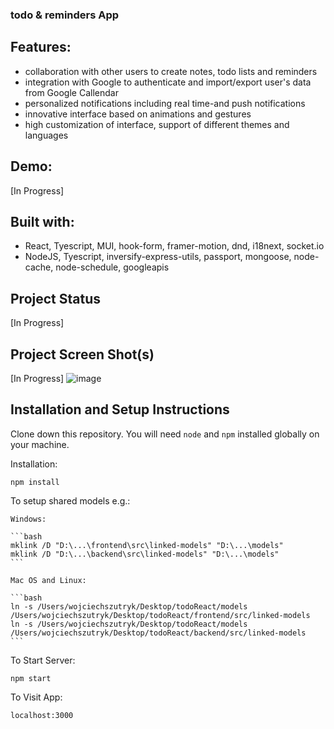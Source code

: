### todo & reminders App

## Features:

- collaboration with other users to create notes, todo lists and reminders
- integration with Google to authenticate and import/export user's data from Google Callendar
- personalized notifications including real time-and push notifications
- innovative interface based on animations and gestures
- high customization of interface, support of different themes and languages

## Demo: 
[In Progress]

## Built with: 
- React, Tyescript, MUI, hook-form, framer-motion, dnd, i18next, socket.io
- NodeJS, Tyescript, inversify-express-utils, passport, mongoose, node-cache, node-schedule, googleapis

## Project Status

[In Progress]

## Project Screen Shot(s)

[In Progress]
![image](https://github.com/wojciechszutryk/todoReact/assets/72247608/f7c3f329-1810-4c15-a563-85e7fbb5aa08)



## Installation and Setup Instructions

Clone down this repository. You will need `node` and `npm` installed globally on your machine.

Installation:

`npm install`

To setup shared models e.g.:

    Windows:

    ```bash
    mklink /D "D:\...\frontend\src\linked-models" "D:\...\models"
    mklink /D "D:\...\backend\src\linked-models" "D:\...\models"
    ```

    Mac OS and Linux:

    ```bash
    ln -s /Users/wojciechszutryk/Desktop/todoReact/models /Users/wojciechszutryk/Desktop/todoReact/frontend/src/linked-models
    ln -s /Users/wojciechszutryk/Desktop/todoReact/models /Users/wojciechszutryk/Desktop/todoReact/backend/src/linked-models
    ```

To Start Server:

`npm start`

To Visit App:

`localhost:3000`
